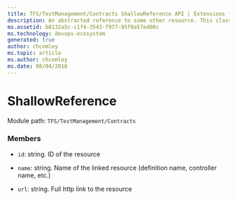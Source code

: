```yaml
---
title: TFS/TestManagement/Contracts ShallowReference API | Extensions for Azure DevOps Services
description: An abstracted reference to some other resource. This class is used to provide the build data contracts with a uniform way to reference other resources in a way that provides easy traversal through links.
ms.assetid: b0132a5c-c1f4-3543-f977-95f0a57ed08c
ms.technology: devops-ecosystem
generated: true
author: chcomley
ms.topic: article
ms.author: chcomley
ms.date: 08/04/2016
---
```


# ShallowReference

Module path: `TFS/TestManagement/Contracts`

### Members

* `id`: string. ID of the resource

* `name`: string. Name of the linked resource (definition name, controller name, etc.)

* `url`: string. Full http link to the resource

